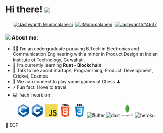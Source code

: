 # Hi there! <img src="https://github.com/TheDudeThatCode/TheDudeThatCode/blob/master/Assets/Hi.gif" width="35" />
<p align="center">
<a href="https://www.linkedin.com/in/jashwanth-mummalaneni-4b1b241ba/" target="blank"><img align="center" src="https://cdn.jsdelivr.net/npm/simple-icons@3.0.1/icons/linkedin.svg" alt="Jashwanth Mummalaneni" height="30" width="30" /></a>&nbsp;
<a href="https://twitter.com/JMummalaneni" target="blank"><img align="center" src="https://cdn.jsdelivr.net/npm/simple-icons@3.0.1/icons/twitter.svg" alt="JMummalaneni" height="30" width="30" /></a>&nbsp;
<a href="https://discordapp.com/users/Jashwanth#4637" target="blank"><img align="center" src="https://cdn.jsdelivr.net/npm/simple-icons@3.0.1/icons/discord.svg" alt="Jashwanth#4637" height="40" width="30" /></a>&nbsp;

</p>

### <img src="https://github.com/TheDudeThatCode/TheDudeThatCode/blob/master/Assets/Developer.gif" width="45" /> About me:
- 👨‍🎓 I’m an undergraduate pursuing B.Tech in Electronics and Communication Engineering with a minor in Product Design at Indian Institute of Technology, Guwahati.
- 🌱 I’m currently learning **Rust - Blockchain**
- 💬 Talk to me about Startups, Programming, Product, Development, Cricket, Cosmos
- 👯 We can connect to play some games of Chess ♟
- ⚡ Fun fact: I love to travel
- 💻 Tech I work on :

<p align="center">
      <img src="https://raw.githubusercontent.com/devicons/devicon/master/icons/c/c-original.svg" alt="c" width="40" height="40"/> 
      <img src="https://raw.githubusercontent.com/devicons/devicon/master/icons/cplusplus/cplusplus-original.svg" alt="cplusplus" width="40" height="40"/> 
      <img src="https://raw.githubusercontent.com/devicons/devicon/master/icons/javascript/javascript-original.svg" alt="javascript" width="40" height="40"/> 
      <img src="https://raw.githubusercontent.com/devicons/devicon/master/icons/html5/html5-original-wordmark.svg" alt="html5" width="40" height="40"/> 
      <img src="https://raw.githubusercontent.com/devicons/devicon/master/icons/css3/css3-original-wordmark.svg" alt="css3" width="40" height="40"/> 
      <img src="https://www.vectorlogo.zone/logos/flutterio/flutterio-icon.svg" alt="flutter" width="40" height="40"/> 
      <img src="https://www.vectorlogo.zone/logos/dartlang/dartlang-icon.svg" alt="dart" width="40" height="40"/> 
      <img src="https://raw.githubusercontent.com/devicons/devicon/master/icons/mongodb/mongodb-original-wordmark.svg" alt="mongodb" width="40" height="40"/> 
      <img src="https://www.vectorlogo.zone/logos/heroku/heroku-icon.svg" alt="heroku" width="40" height="40"/> 
</p>

💾 EOF
